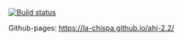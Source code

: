 [![Build status](https://ci.appveyor.com/api/projects/status/bmbvky3dgp3s6hv6?svg=true)](https://ci.appveyor.com/project/la-chispa/ahj-2-2)

Github-pages: https://la-chispa.github.io/ahj-2.2/